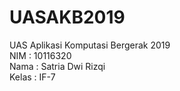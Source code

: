 # UASAKB2019
UAS Aplikasi Komputasi Bergerak 2019
<br />
NIM : 10116320<br />
Nama : Satria Dwi Rizqi<br />
Kelas : IF-7<br />
